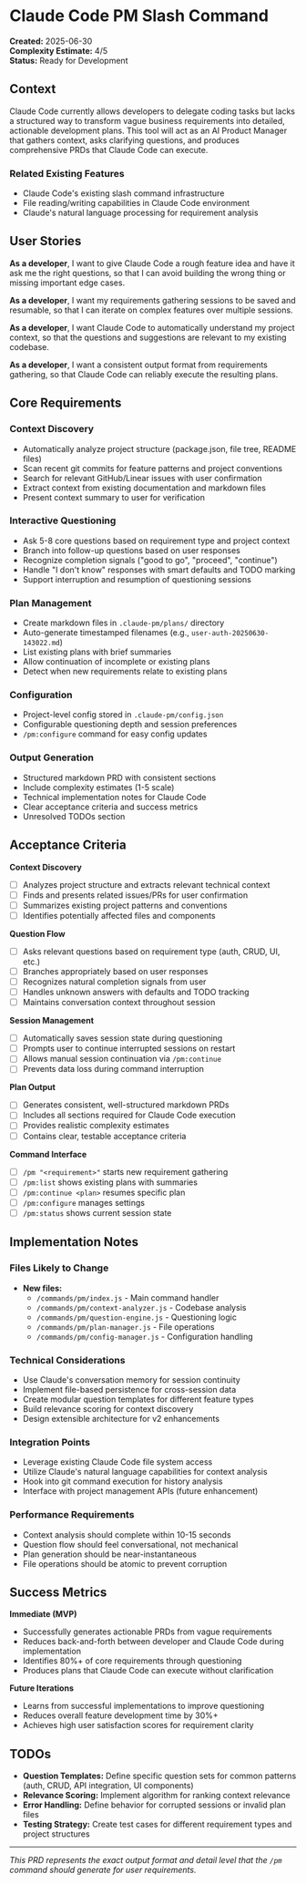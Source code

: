 # Claude Code PM Slash Command

**Created:** 2025-06-30  
**Complexity Estimate:** 4/5  
**Status:** Ready for Development

## Context

Claude Code currently allows developers to delegate coding tasks but lacks a structured way to transform vague business requirements into detailed, actionable development plans. This tool will act as an AI Product Manager that gathers context, asks clarifying questions, and produces comprehensive PRDs that Claude Code can execute.

### Related Existing Features
- Claude Code's existing slash command infrastructure
- File reading/writing capabilities in Claude Code environment
- Claude's natural language processing for requirement analysis

## User Stories

**As a developer**, I want to give Claude Code a rough feature idea and have it ask me the right questions, so that I can avoid building the wrong thing or missing important edge cases.

**As a developer**, I want my requirements gathering sessions to be saved and resumable, so that I can iterate on complex features over multiple sessions.

**As a developer**, I want Claude Code to automatically understand my project context, so that the questions and suggestions are relevant to my existing codebase.

**As a developer**, I want a consistent output format from requirements gathering, so that Claude Code can reliably execute the resulting plans.

## Core Requirements

### Context Discovery
- Automatically analyze project structure (package.json, file tree, README files)
- Scan recent git commits for feature patterns and project conventions
- Search for relevant GitHub/Linear issues with user confirmation
- Extract context from existing documentation and markdown files
- Present context summary to user for verification

### Interactive Questioning
- Ask 5-8 core questions based on requirement type and project context
- Branch into follow-up questions based on user responses
- Recognize completion signals ("good to go", "proceed", "continue")
- Handle "I don't know" responses with smart defaults and TODO marking
- Support interruption and resumption of questioning sessions

### Plan Management
- Create markdown files in `.claude-pm/plans/` directory
- Auto-generate timestamped filenames (e.g., `user-auth-20250630-143022.md`)
- List existing plans with brief summaries
- Allow continuation of incomplete or existing plans
- Detect when new requirements relate to existing plans

### Configuration
- Project-level config stored in `.claude-pm/config.json`
- Configurable questioning depth and session preferences
- `/pm:configure` command for easy config updates

### Output Generation
- Structured markdown PRD with consistent sections
- Include complexity estimates (1-5 scale)
- Technical implementation notes for Claude Code
- Clear acceptance criteria and success metrics
- Unresolved TODOs section

## Acceptance Criteria

**Context Discovery**
- [ ] Analyzes project structure and extracts relevant technical context
- [ ] Finds and presents related issues/PRs for user confirmation
- [ ] Summarizes existing project patterns and conventions
- [ ] Identifies potentially affected files and components

**Question Flow**
- [ ] Asks relevant questions based on requirement type (auth, CRUD, UI, etc.)
- [ ] Branches appropriately based on user responses
- [ ] Recognizes natural completion signals from user
- [ ] Handles unknown answers with defaults and TODO tracking
- [ ] Maintains conversation context throughout session

**Session Management**
- [ ] Automatically saves session state during questioning
- [ ] Prompts user to continue interrupted sessions on restart
- [ ] Allows manual session continuation via `/pm:continue`
- [ ] Prevents data loss during command interruption

**Plan Output**
- [ ] Generates consistent, well-structured markdown PRDs
- [ ] Includes all sections required for Claude Code execution
- [ ] Provides realistic complexity estimates
- [ ] Contains clear, testable acceptance criteria

**Command Interface**
- [ ] `/pm "<requirement>"` starts new requirement gathering
- [ ] `/pm:list` shows existing plans with summaries
- [ ] `/pm:continue <plan>` resumes specific plan
- [ ] `/pm:configure` manages settings
- [ ] `/pm:status` shows current session state

## Implementation Notes

### Files Likely to Change
- **New files:**
  - `/commands/pm/index.js` - Main command handler
  - `/commands/pm/context-analyzer.js` - Codebase analysis
  - `/commands/pm/question-engine.js` - Questioning logic
  - `/commands/pm/plan-manager.js` - File operations
  - `/commands/pm/config-manager.js` - Configuration handling

### Technical Considerations
- Use Claude's conversation memory for session continuity
- Implement file-based persistence for cross-session data
- Create modular question templates for different feature types
- Build relevance scoring for context discovery
- Design extensible architecture for v2 enhancements

### Integration Points
- Leverage existing Claude Code file system access
- Utilize Claude's natural language capabilities for context analysis
- Hook into git command execution for history analysis
- Interface with project management APIs (future enhancement)

### Performance Requirements
- Context analysis should complete within 10-15 seconds
- Question flow should feel conversational, not mechanical
- Plan generation should be near-instantaneous
- File operations should be atomic to prevent corruption

## Success Metrics

**Immediate (MVP)**
- Successfully generates actionable PRDs from vague requirements
- Reduces back-and-forth between developer and Claude Code during implementation
- Identifies 80%+ of core requirements through questioning
- Produces plans that Claude Code can execute without clarification

**Future Iterations**
- Learns from successful implementations to improve questioning
- Reduces overall feature development time by 30%+
- Achieves high user satisfaction scores for requirement clarity

## TODOs

- **Question Templates:** Define specific question sets for common patterns (auth, CRUD, API integration, UI components)
- **Relevance Scoring:** Implement algorithm for ranking context relevance
- **Error Handling:** Define behavior for corrupted sessions or invalid plan files
- **Testing Strategy:** Create test cases for different requirement types and project structures

---

*This PRD represents the exact output format and detail level that the `/pm` command should generate for user requirements.*